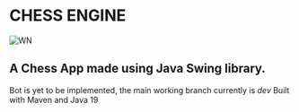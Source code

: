 # CHESS ENGINE

![WN](https://github.com/Microwonk/Chess-Engine/assets/114519705/1e77a1a9-0fd1-43aa-bae6-552d0bc1e718)

## A Chess App made using Java Swing library.

Bot is yet to be implemented, the main working branch currently is _dev_
Built with Maven and Java 19
